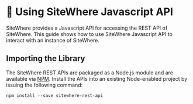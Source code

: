 # :book: Using SiteWhere Javascript API

<Seo/>

SiteWhere provides a Javascript API for accessing the REST API of SiteWhere. This guide shows how to use
SiteWhere Javascript API to interact with an instance of SiteWhere.

## Importing the Library

The SiteWhere REST APIs are packaged as a Node.js module and are available via 
[NPM](https://www.npmjs.com/package/sitewhere-rest-api). Install the APIs into an existing 
Node-enabled project by issuing the following command:

```console
npm install --save sitewhere-rest-api
```
